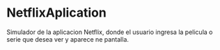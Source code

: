 # NetflixAplication
 Simulador de la aplicacion Netflix, donde el usuario ingresa la pelicula o serie que desea ver y aparece ne pantalla.
